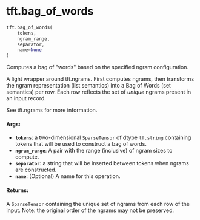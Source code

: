 <div itemscope itemtype="http://developers.google.com/ReferenceObject">
<meta itemprop="name" content="tft.bag_of_words" />
<meta itemprop="path" content="Stable" />
</div>

# tft.bag_of_words

``` python
tft.bag_of_words(
    tokens,
    ngram_range,
    separator,
    name=None
)
```

Computes a bag of "words" based on the specified ngram configuration.

A light wrapper around tft.ngrams. First computes ngrams, then transforms the
ngram representation (list semantics) into a Bag of Words (set semantics) per
row. Each row reflects the set of *unique* ngrams present in an input record.

See tft.ngrams for more information.

#### Args:

* <b>`tokens`</b>: a two-dimensional `SparseTensor` of dtype `tf.string` containing
    tokens that will be used to construct a bag of words.
* <b>`ngram_range`</b>: A pair with the range (inclusive) of ngram sizes to compute.
* <b>`separator`</b>: a string that will be inserted between tokens when ngrams are
    constructed.
* <b>`name`</b>: (Optional) A name for this operation.


#### Returns:

A `SparseTensor` containing the unique set of ngrams from each row of the
  input. Note: the original order of the ngrams may not be preserved.